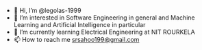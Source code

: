 - 👋 Hi, I’m @legolas-1999
- 👀 I’m interested in Software Engineering in general and Machine Learning and Artificial Intelligence in particular
- 🌱 I’m currently learning Electrical Engineering at NIT ROURKELA
- 📫 How to reach me srsahoo199@gmail.com

<!---
legolas-1999/legolas-1999 is a ✨ special ✨ repository because its `README.md` (this file) appears on your GitHub profile.
You can click the Preview link to take a look at your changes.
--->
